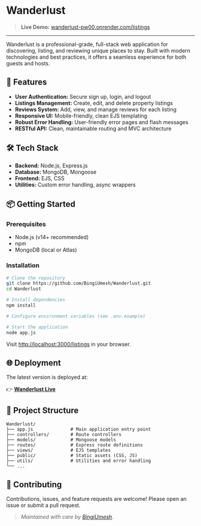 # Wanderlust

> **Live Demo:** [wanderlust-pw00.onrender.com/listings](https://wanderlust-pw00.onrender.com/listings)

---

Wanderlust is a professional-grade, full-stack web application for discovering, listing, and reviewing unique places to stay. Built with modern technologies and best practices, it offers a seamless experience for both guests and hosts.

## 🚀 Features

- **User Authentication:** Secure sign up, login, and logout
- **Listings Management:** Create, edit, and delete property listings
- **Reviews System:** Add, view, and manage reviews for each listing
- **Responsive UI:** Mobile-friendly, clean EJS templating
- **Robust Error Handling:** User-friendly error pages and flash messages
- **RESTful API:** Clean, maintainable routing and MVC architecture

## 🛠️ Tech Stack

- **Backend:** Node.js, Express.js
- **Database:** MongoDB, Mongoose
- **Frontend:** EJS, CSS
- **Utilities:** Custom error handling, async wrappers

## 📦 Getting Started

### Prerequisites

- Node.js (v14+ recommended)
- npm
- MongoDB (local or Atlas)

### Installation

```bash
# Clone the repository
git clone https://github.com/BingiUmesh/Wanderlust.git
cd Wanderlust

# Install dependencies
npm install

# Configure environment variables (see .env.example)

# Start the application
node app.js
```

Visit [http://localhost:3000/listings](http://localhost:3000/listings) in your browser.

## 🌐 Deployment

The latest version is deployed at:

👉 **[Wanderlust Live](https://wanderlust-pw00.onrender.com/listings)**

## 📁 Project Structure

```
Wanderlust/
├── app.js              # Main application entry point
├── controllers/        # Route controllers
├── models/             # Mongoose models
├── routes/             # Express route definitions
├── views/              # EJS templates
├── public/             # Static assets (CSS, JS)
├── utils/              # Utilities and error handling
└── ...
```

## 🤝 Contributing

Contributions, issues, and feature requests are welcome! Please open an issue or submit a pull request.

> _Maintained with care by [BingiUmesh](https://github.com/BingiUmesh)._
